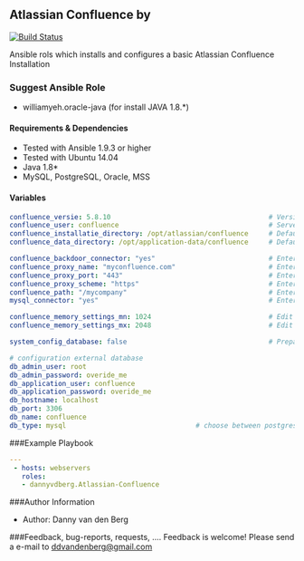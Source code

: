 ## Atlassian Confluence by

[![Build Status](https://travis-ci.org/arbouin-consulting/Atlassian.Confluence.svg?branch=master)](https://travis-ci.org/arbouin-consulting/Atlassian.Confluence)

Ansible rols which installs and configures a basic Atlassian Confluence Installation

### Suggest Ansible Role

 - williamyeh.oracle-java (for install JAVA 1.8.*)


#### Requirements & Dependencies
- Tested with Ansible 1.9.3 or higher
- Tested with Ubuntu 14.04
- Java 1.8*
- MySQL, PostgreSQL, Oracle, MSS


#### Variables

```yaml
confluence_versie: 5.8.10 										# Version of Confluence Installation
confluence_user: confluence 									# Server user that runs and stops Confluence
confluence_installatie_directory: /opt/atlassian/confluence 	# Default Installation Directory
confluence_data_directory: /opt/application-data/confluence 	# Default Data Directory

confluence_backdoor_connector: "yes"  							# Enter and change yes when you want to use a backdoor connector
confluence_proxy_name: "myconfluence.com" 						# Enter and change your proxyName
confluence_proxy_port: "443" 									# Enter and change your proxyPort
confluence_proxy_scheme: "https"								# Enter and change your proxyScheme
confluence_path: "/mycompany"									# Enter and change  path if you want to use it
mysql_connector: "yes"											# Enter yes when you use MySQL as database

confluence_memory_settings_mn: 1024 							# Edit value for a different memory settings		
confluence_memory_settings_mx: 2048								# Edit value for a different memory settings

system_config_database: false                                   # Prepare application and external database

# configuration external database
db_admin_user: root
db_admin_password: overide_me
db_application_user: confluence
db_application_password: overide_me
db_hostname: localhost
db_port: 3306
db_name: confluence
db_type: mysql                                # choose between postgres and mysql
```


###Example Playbook
```yaml
---
 - hosts: webservers
   roles:
   - dannyvdberg.Atlassian-Confluence
```


###Author Information
- Author:		Danny van den Berg


###Feedback, bug-reports, requests, ....
Feedback is welcome! Please send a e-mail to ddvandenberg@gmail.com


